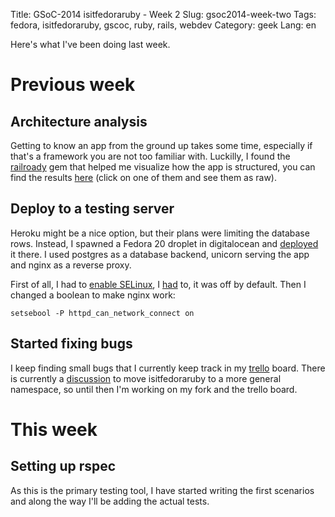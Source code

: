 Title: GSoC-2014 isitfedoraruby - Week 2
Slug: gsoc2014-week-two
Tags: fedora, isitfedoraruby, gscoc, ruby, rails, webdev
Category: geek
Lang: en

Here's what I've been doing last week.

# Previous week

## Architecture analysis

Getting to know an app from the ground up takes some time, especially if that's
a framework you are not too familiar with. Luckilly, I found the [railroady][] gem
that helped me visualize how the app is structured, you can find the results 
[here][graphs] (click on one of them and see them as raw).

## Deploy to a testing server

Heroku might be a nice option, but their plans were limiting the database rows.
Instead, I spawned a Fedora 20 droplet in digitalocean and [deployed][] it there.
I used postgres as a database backend, unicorn serving the app and nginx as
a reverse proxy.

First of all, I had to [enable SELinux][enable], I [had][stopdisablingselinux] to,
it was off by default. Then I changed a boolean to make nginx work:

```
setsebool -P httpd_can_network_connect on
```

## Started fixing bugs

I keep finding small bugs that I currently keep track in my [trello][] board.
There is currently a [discussion][] to move isitfedoraruby to a more general
namespace, so until then I'm working on my fork and the trello board.

# This week

## Setting up rspec

As this is the primary testing tool, I have started writing the first scenarios
and along the way I'll be adding the actual tests.


[railroady]: http://railroady.prestonlee.com/ "railroady home page"
[graphs]: https://gitlab.com/fedora-ruby/isitfedoraruby/tree/deploy/doc "Models/Controllers visualization"
[enable]: https://docs.fedoraproject.org/en-US/Fedora/13/html/Security-Enhanced_Linux/sect-Security-Enhanced_Linux-Working_with_SELinux-Enabling_and_Disabling_SELinux.html "Enabling and Disabling SELinux"
[stopdisablingselinux]: http://stopdisablingselinux.com/ "Seriously, stop disabling SELinux"
[trello]: https://trello.com/b/4aOmUpEC/fedora-ruby "trello board for my progress"
[discussion]: https://github.com/zuhao/isitfedoraruby/issues/50 "GitHub discussion: Move repo to general namespace"
[deployed]: http://fedoraruby.axilleas.me "Testing instance of isitfedoraruby app"